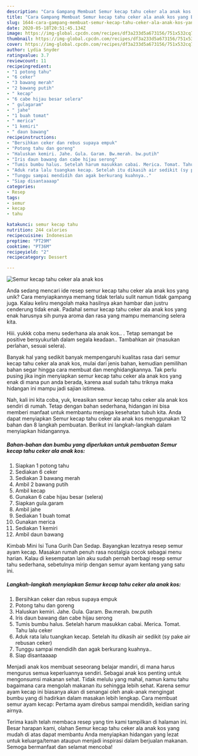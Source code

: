 ```yaml
---
description: "Cara Gampang Membuat Semur kecap tahu ceker ala anak kos yang Bikin Ngiler"
title: "Cara Gampang Membuat Semur kecap tahu ceker ala anak kos yang Bikin Ngiler"
slug: 1644-cara-gampang-membuat-semur-kecap-tahu-ceker-ala-anak-kos-yang-bikin-ngiler
date: 2020-05-18T20:51:45.134Z
image: https://img-global.cpcdn.com/recipes/df3a233d5a673156/751x532cq70/semur-kecap-tahu-ceker-ala-anak-kos-foto-resep-utama.jpg
thumbnail: https://img-global.cpcdn.com/recipes/df3a233d5a673156/751x532cq70/semur-kecap-tahu-ceker-ala-anak-kos-foto-resep-utama.jpg
cover: https://img-global.cpcdn.com/recipes/df3a233d5a673156/751x532cq70/semur-kecap-tahu-ceker-ala-anak-kos-foto-resep-utama.jpg
author: Lydia Snyder
ratingvalue: 3.7
reviewcount: 11
recipeingredient:
- "1 potong tahu"
- "6 ceker"
- "3 bawang merah"
- "2 bawang putih"
- " kecap"
- "6 cabe hijau besar selera"
- " gulagaram"
- " jahe"
- "1 buah tomat"
- " merica"
- "1 kemiri"
- " daun bawang"
recipeinstructions:
- "Bersihkan ceker dan rebus supaya empuk"
- "Potong tahu dan goreng"
- "Haluskan kemiri. Jahe. Gula. Garam. Bw.merah. bw.putih"
- "Iris daun bawang dan cabe hijau serong"
- "Tumis bumbu halus. Setelah harum masukkan cabai. Merica. Tomat. Tahu lalu ceker"
- "Aduk rata lalu tuangkan kecap. Setelah itu dikasih air sedikit (sy pake air rebusan ceker)"
- "Tunggu sampai mendidih dan agak berkurang kuahnya.."
- "Siap disantaaaap"
categories:
- Resep
tags:
- semur
- kecap
- tahu

katakunci: semur kecap tahu 
nutrition: 244 calories
recipecuisine: Indonesian
preptime: "PT29M"
cooktime: "PT36M"
recipeyield: "2"
recipecategory: Dessert

---
```



![Semur kecap tahu ceker ala anak kos](https://img-global.cpcdn.com/recipes/df3a233d5a673156/751x532cq70/semur-kecap-tahu-ceker-ala-anak-kos-foto-resep-utama.jpg)

Anda sedang mencari ide resep semur kecap tahu ceker ala anak kos yang unik? Cara menyiapkannya memang tidak terlalu sulit namun tidak gampang juga. Kalau keliru mengolah maka hasilnya akan hambar dan justru cenderung tidak enak. Padahal semur kecap tahu ceker ala anak kos yang enak harusnya sih punya aroma dan rasa yang mampu memancing selera kita.

Hiii. yukkk coba menu sederhana ala anak kos.. . Tetap semangat be positive bersyukurlah dalam segala keadaan.. Tambahkan air (masukan perlahan, sesuai selera).

Banyak hal yang sedikit banyak mempengaruhi kualitas rasa dari semur kecap tahu ceker ala anak kos, mulai dari jenis bahan, kemudian pemilihan bahan segar hingga cara membuat dan menghidangkannya. Tak perlu pusing jika ingin menyiapkan semur kecap tahu ceker ala anak kos yang enak di mana pun anda berada, karena asal sudah tahu triknya maka hidangan ini mampu jadi sajian istimewa.


Nah, kali ini kita coba, yuk, kreasikan semur kecap tahu ceker ala anak kos sendiri di rumah. Tetap dengan bahan sederhana, hidangan ini bisa memberi manfaat untuk membantu menjaga kesehatan tubuh kita. Anda dapat menyiapkan Semur kecap tahu ceker ala anak kos menggunakan 12 bahan dan 8 langkah pembuatan. Berikut ini langkah-langkah dalam menyiapkan hidangannya.

<!--inarticleads1-->

##### Bahan-bahan dan bumbu yang diperlukan untuk pembuatan Semur kecap tahu ceker ala anak kos:

1. Siapkan 1 potong tahu
1. Sediakan 6 ceker
1. Sediakan 3 bawang merah
1. Ambil 2 bawang putih
1. Ambil  kecap
1. Gunakan 6 cabe hijau besar (selera)
1. Siapkan  gula.garam
1. Ambil  jahe
1. Sediakan 1 buah tomat
1. Gunakan  merica
1. Sediakan 1 kemiri
1. Ambil  daun bawang


Kimbab Mini Isi Tuna Gurih Dan Sedap. Bayangkan lezatnya resep semur ayam kecap. Masakan rumah penuh rasa nostalgia cocok sebagai menu harian. Kalau di kesempatan lain aku sudah pernah berbagi resep semur tahu sederhana, sebetulnya mirip dengan semur ayam kentang yang satu ini. 

<!--inarticleads2-->

##### Langkah-langkah menyiapkan Semur kecap tahu ceker ala anak kos:

1. Bersihkan ceker dan rebus supaya empuk
1. Potong tahu dan goreng
1. Haluskan kemiri. Jahe. Gula. Garam. Bw.merah. bw.putih
1. Iris daun bawang dan cabe hijau serong
1. Tumis bumbu halus. Setelah harum masukkan cabai. Merica. Tomat. Tahu lalu ceker
1. Aduk rata lalu tuangkan kecap. Setelah itu dikasih air sedikit (sy pake air rebusan ceker)
1. Tunggu sampai mendidih dan agak berkurang kuahnya..
1. Siap disantaaaap


Menjadi anak kos membuat seseorang belajar mandiri, di mana harus mengurus semua keperluannya sendiri. Sebagai anak kos penting untuk mengonsumsi makanan sehat. Tidak melulu yang mahal, namun kamu tahu bagaimana cara mengolah makanan itu sehingga lebih sehat. Karena semur ayam kecap ini biasanya akan di senangai oleh anak-anak mengingat bumbu yang di hadirkan dalam masakan lebih lengkap. Cara membuat semur ayam kecap: Pertama ayam direbus sampai mendidih, keidian saring airnya. 

Terima kasih telah membaca resep yang tim kami tampilkan di halaman ini. Besar harapan kami, olahan Semur kecap tahu ceker ala anak kos yang mudah di atas dapat membantu Anda menyiapkan hidangan yang lezat untuk keluarga/teman ataupun menjadi inspirasi dalam berjualan makanan. Semoga bermanfaat dan selamat mencoba!

